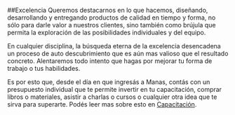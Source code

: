 ##Excelencia
Queremos destacarnos en lo que hacemos, diseñando, desarrollando y entregando productos de calidad en tiempo y forma, no sólo para darle valor a nuestros clientes, sino también como brújula que permita la exploración de las posibilidades individuales y del equipo. 

En cualquier disciplina, la búsqueda eterna de la excelencia desencadena un proceso de auto descubrimiento que es aún mas valioso que el resultado concreto. Alentaremos todo intento que hagas por mejorar tu forma de trabajo o tus habilidades.

Es por esto que, desde el día en que ingresás a Manas, contás con un presupuesto individual que te permite invertir en tu capacitación, comprar libros o materiales, asistir a charlas o cursos o cualquier otra idea que te sirva para superarte. Podés leer mas sobre esto en [Capacitación](../10-capacitacion/0-capacitacion.md).